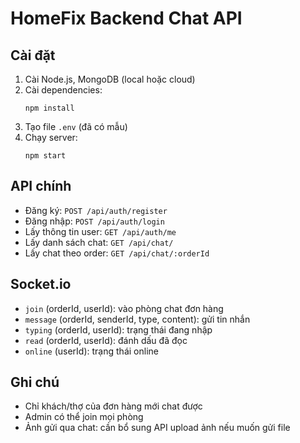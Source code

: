# HomeFix Backend Chat API

## Cài đặt

1. Cài Node.js, MongoDB (local hoặc cloud)
2. Cài dependencies:
   ```
   npm install
   ```
3. Tạo file `.env` (đã có mẫu)
4. Chạy server:
   ```
   npm start
   ```

## API chính
- Đăng ký: `POST /api/auth/register`
- Đăng nhập: `POST /api/auth/login`
- Lấy thông tin user: `GET /api/auth/me`
- Lấy danh sách chat: `GET /api/chat/`
- Lấy chat theo order: `GET /api/chat/:orderId`

## Socket.io
- `join` (orderId, userId): vào phòng chat đơn hàng
- `message` (orderId, senderId, type, content): gửi tin nhắn
- `typing` (orderId, userId): trạng thái đang nhập
- `read` (orderId, userId): đánh dấu đã đọc
- `online` (userId): trạng thái online

## Ghi chú
- Chỉ khách/thợ của đơn hàng mới chat được
- Admin có thể join mọi phòng
- Ảnh gửi qua chat: cần bổ sung API upload ảnh nếu muốn gửi file
